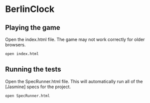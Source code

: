 # BerlinClock

Playing the game
-----------------

Open the index.html file.  The game may not work correctly for older
browsers.

```bash
open index.html
```

Running the tests
------------------

Open the SpecRunner.html file.
This will automatically run all of the [Jasmine] specs for the project.

```bash
open SpecRunner.html
```